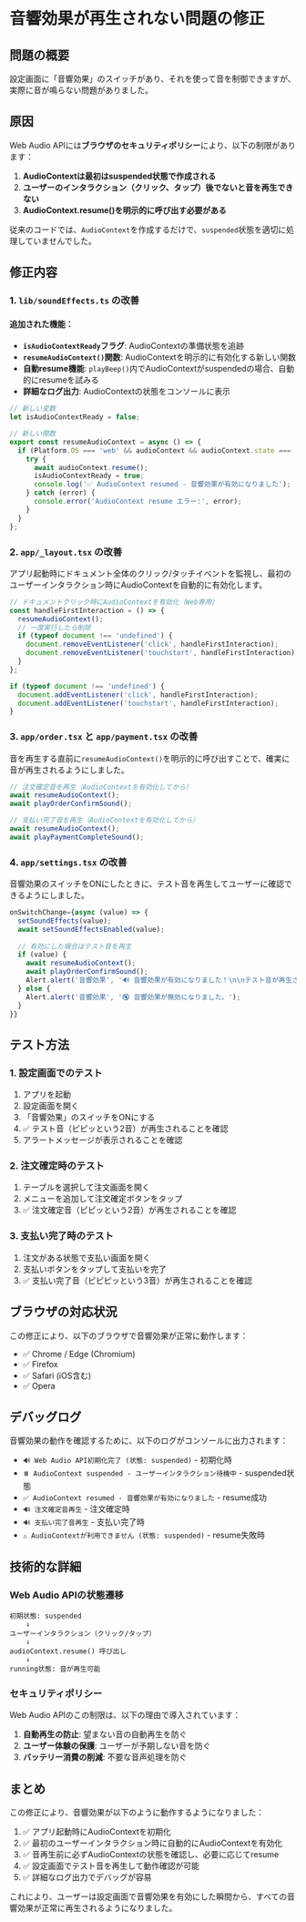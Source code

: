 # 音響効果が再生されない問題の修正

## 問題の概要

設定画面に「音響効果」のスイッチがあり、それを使って音を制御できますが、実際に音が鳴らない問題がありました。

## 原因

Web Audio APIには**ブラウザのセキュリティポリシー**により、以下の制限があります：

1. **AudioContextは最初はsuspended状態で作成される**
2. **ユーザーのインタラクション（クリック、タップ）後でないと音を再生できない**
3. **AudioContext.resume()を明示的に呼び出す必要がある**

従来のコードでは、`AudioContext`を作成するだけで、`suspended`状態を適切に処理していませんでした。

## 修正内容

### 1. `lib/soundEffects.ts` の改善

#### 追加された機能：
- **`isAudioContextReady`フラグ**: AudioContextの準備状態を追跡
- **`resumeAudioContext()`関数**: AudioContextを明示的に有効化する新しい関数
- **自動resume機能**: `playBeep()`内でAudioContextがsuspendedの場合、自動的にresumeを試みる
- **詳細なログ出力**: AudioContextの状態をコンソールに表示

```typescript
// 新しい変数
let isAudioContextReady = false;

// 新しい関数
export const resumeAudioContext = async () => {
  if (Platform.OS === 'web' && audioContext && audioContext.state === 'suspended') {
    try {
      await audioContext.resume();
      isAudioContextReady = true;
      console.log('✅ AudioContext resumed - 音響効果が有効になりました');
    } catch (error) {
      console.error('AudioContext resume エラー:', error);
    }
  }
};
```

### 2. `app/_layout.tsx` の改善

アプリ起動時にドキュメント全体のクリック/タッチイベントを監視し、最初のユーザーインタラクション時にAudioContextを自動的に有効化します。

```typescript
// ドキュメントクリック時にAudioContextを有効化（Web専用）
const handleFirstInteraction = () => {
  resumeAudioContext();
  // 一度実行したら削除
  if (typeof document !== 'undefined') {
    document.removeEventListener('click', handleFirstInteraction);
    document.removeEventListener('touchstart', handleFirstInteraction);
  }
};

if (typeof document !== 'undefined') {
  document.addEventListener('click', handleFirstInteraction);
  document.addEventListener('touchstart', handleFirstInteraction);
}
```

### 3. `app/order.tsx` と `app/payment.tsx` の改善

音を再生する直前に`resumeAudioContext()`を明示的に呼び出すことで、確実に音が再生されるようにしました。

```typescript
// 注文確定音を再生（AudioContextを有効化してから）
await resumeAudioContext();
await playOrderConfirmSound();
```

```typescript
// 支払い完了音を再生（AudioContextを有効化してから）
await resumeAudioContext();
await playPaymentCompleteSound();
```

### 4. `app/settings.tsx` の改善

音響効果のスイッチをONにしたときに、テスト音を再生してユーザーに確認できるようにしました。

```typescript
onSwitchChange={async (value) => {
  setSoundEffects(value);
  await setSoundEffectsEnabled(value);
  
  // 有効にした場合はテスト音を再生
  if (value) {
    await resumeAudioContext();
    await playOrderConfirmSound();
    Alert.alert('音響効果', '🔊 音響効果が有効になりました！\n\nテスト音が再生されました。');
  } else {
    Alert.alert('音響効果', '🔇 音響効果が無効になりました。');
  }
}}
```

## テスト方法

### 1. 設定画面でのテスト
1. アプリを起動
2. 設定画面を開く
3. 「音響効果」のスイッチをONにする
4. ✅ テスト音（ピピッという2音）が再生されることを確認
5. アラートメッセージが表示されることを確認

### 2. 注文確定時のテスト
1. テーブルを選択して注文画面を開く
2. メニューを追加して注文確定ボタンをタップ
3. ✅ 注文確定音（ピピッという2音）が再生されることを確認

### 3. 支払い完了時のテスト
1. 注文がある状態で支払い画面を開く
2. 支払いボタンをタップして支払いを完了
3. ✅ 支払い完了音（ピピピッという3音）が再生されることを確認

## ブラウザの対応状況

この修正により、以下のブラウザで音響効果が正常に動作します：

- ✅ Chrome / Edge (Chromium)
- ✅ Firefox
- ✅ Safari (iOS含む)
- ✅ Opera

## デバッグログ

音響効果の動作を確認するために、以下のログがコンソールに出力されます：

- `🔊 Web Audio API初期化完了 (状態: suspended)` - 初期化時
- `⏸️ AudioContext suspended - ユーザーインタラクション待機中` - suspended状態
- `✅ AudioContext resumed - 音響効果が有効になりました` - resume成功
- `🔊 注文確定音再生` - 注文確定時
- `🔊 支払い完了音再生` - 支払い完了時
- `⚠️ AudioContextが利用できません (状態: suspended)` - resume失敗時

## 技術的な詳細

### Web Audio APIの状態遷移

```
初期状態: suspended
    ↓
ユーザーインタラクション（クリック/タップ）
    ↓
audioContext.resume() 呼び出し
    ↓
running状態: 音が再生可能
```

### セキュリティポリシー

Web Audio APIのこの制限は、以下の理由で導入されています：

1. **自動再生の防止**: 望まない音の自動再生を防ぐ
2. **ユーザー体験の保護**: ユーザーが予期しない音を防ぐ
3. **バッテリー消費の削減**: 不要な音声処理を防ぐ

## まとめ

この修正により、音響効果が以下のように動作するようになりました：

1. ✅ アプリ起動時にAudioContextを初期化
2. ✅ 最初のユーザーインタラクション時に自動的にAudioContextを有効化
3. ✅ 音再生前に必ずAudioContextの状態を確認し、必要に応じてresume
4. ✅ 設定画面でテスト音を再生して動作確認が可能
5. ✅ 詳細なログ出力でデバッグが容易

これにより、ユーザーは設定画面で音響効果を有効にした瞬間から、すべての音響効果が正常に再生されるようになりました。
